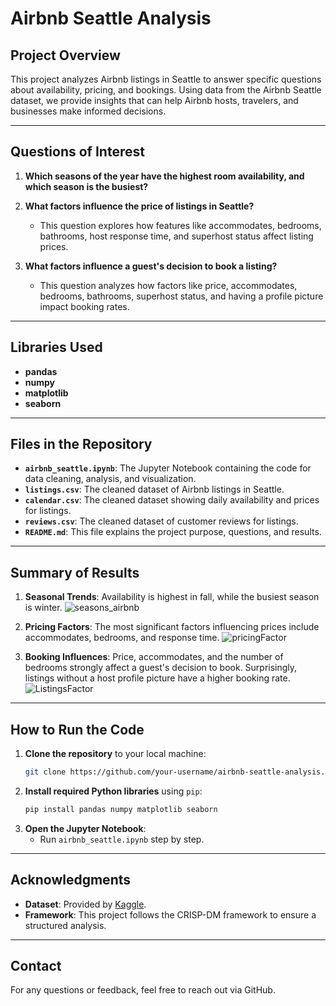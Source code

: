 # Airbnb Seattle Analysis

## Project Overview
This project analyzes Airbnb listings in Seattle to answer specific questions about availability, pricing, and bookings. Using data from the Airbnb Seattle dataset, we provide insights that can help Airbnb hosts, travelers, and businesses make informed decisions.

---

## Questions of Interest

1. **Which seasons of the year have the highest room availability, and which season is the busiest?**

2. **What factors influence the price of listings in Seattle?**
   - This question explores how features like accommodates, bedrooms, bathrooms, host response time, and superhost status affect listing prices.

3. **What factors influence a guest's decision to book a listing?**
   - This question analyzes how factors like price, accommodates, bedrooms, bathrooms, superhost status, and having a profile picture impact booking rates.

---

## Libraries Used
- **pandas**
- **numpy**
- **matplotlib**
- **seaborn**

---

## Files in the Repository
- **`airbnb_seattle.ipynb`**: The Jupyter Notebook containing the code for data cleaning, analysis, and visualization.
- **`listings.csv`**: The cleaned dataset of Airbnb listings in Seattle.
- **`calendar.csv`**: The cleaned dataset showing daily availability and prices for listings.
- **`reviews.csv`**: The cleaned dataset of customer reviews for listings.
- **`README.md`**: This file explains the project purpose, questions, and results.

---

## Summary of Results
1. **Seasonal Trends**: Availability is highest in fall, while the busiest season is winter.
![seasons_airbnb](https://github.com/user-attachments/assets/c1465315-766f-4f90-b607-22c8f9004424)

2. **Pricing Factors**: The most significant factors influencing prices include accommodates, bedrooms, and response time.
![pricingFactor](https://github.com/user-attachments/assets/54a42481-ad37-4c6e-95c9-badaf1476a48)

3. **Booking Influences**: Price, accommodates, and the number of bedrooms strongly affect a guest's decision to book. Surprisingly, listings without a host profile picture have a higher booking rate.
![ListingsFactor](https://github.com/user-attachments/assets/9c46ed95-02a6-467a-8be2-9d14673cd552)

---

## How to Run the Code
1. **Clone the repository** to your local machine:
   ```bash
   git clone https://github.com/your-username/airbnb-seattle-analysis.git
   ```
2. **Install required Python libraries** using `pip`:
   ```bash
   pip install pandas numpy matplotlib seaborn
   ```
3. **Open the Jupyter Notebook**:
   - Run `airbnb_seattle.ipynb` step by step.

---

## Acknowledgments
- **Dataset**: Provided by [Kaggle](https://www.kaggle.com/datasets/airbnb/seattle).
- **Framework**: This project follows the CRISP-DM framework to ensure a structured analysis.

---

## Contact
For any questions or feedback, feel free to reach out via GitHub.

